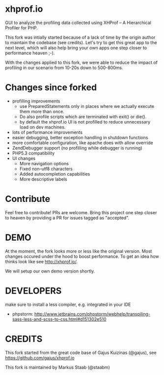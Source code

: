 xhprof.io
=========

GUI to analyze the profiling data collected using XHProf – A Hierarchical Profiler for PHP.

This fork was intially started because of a lack of time by the origin author to maintain the codebase (see credits).
Let's try to get this great app to the next level, which will also help bring your own apps one step closer to performance heaven ;-).

With the changes applied to this fork, we were able to reduce the impact of profiling in our scenario from 10-20s down to 500-800ms.


Changes since forked
====================

- profilling improvements
  - use PreparedStatements only in places where we actually execute them more than once.
  - Do also profile scripts which are terminated with exit() or die().
  - by default the xhprof.io UI is not profilled to reduce unnecessary load on dev machines. 
- lots of performance improvements
- easier debugging, better exception handling in shutdown functions
- more comfortable configuration, like apache does with allow override
- ZendDebugger support (no profilling while debugger is running)
- PHP5.3 compatibility
- UI changes
  - More navigation options
  - Fixed non-utf8 characters
  - Added autocompletion capabilities
  - More descriptive labels
 
Contribute
==========

Feel free to contribute! PRs are welcome. Bring this project one step closer to heaven by providing a PR for issues tagged as "accepted".

 
  
DEMO
====

At the moment, the fork looks more or less like the original version.
Most changes occured under the hood to boost performance.
To get an idea how thinks look like see http://xhprof.io/.

We will setup our own demo version shortly.

DEVELOPERS
==========

make sure to install a less compiler, e.g. integrated in your IDE
- phpstorm: http://www.jetbrains.com/phpstorm/webhelp/transpiling-sass-less-and-scss-to-css.html#d151302e510

CREDITS
=======

This fork started from the great code base of Gajus Kuizinas (@gajus), see https://github.com/gajus/xhprof.io

This fork is maintained by Markus Staab (@staabm)
